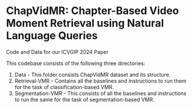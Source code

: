 # ChapVidMR: Chapter-Based Video Moment Retrieval using Natural Language Queries
Code and Data for our ICVGIP 2024 Paper

This codebase consists of the following three directories:

1) Data - This folder consists ChapVidMR dataset and its structure.
3) Retrieval-VMR - Contains all the baselines and instructions to run them for the task of classification-based VMR.
4) Segmentation-VMR - This consists of all the baselines and instructions to run the same for the task of segmentation-based VMR.




